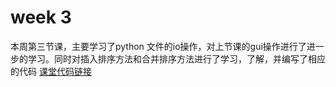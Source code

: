 # week 3
本周第三节课，主要学习了python 文件的io操作，对上节课的gui操作进行了进一步的学习。同时对插入排序方法和合并排序方法进行了学习，了解，并编写了相应的代码
[课堂代码链接](https://github.com/shxxx11/BDMI-exercise/tree/main/lesson)
